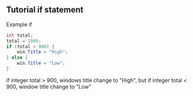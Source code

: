 ## Tutorial if statement

Example if
```cs
int total;
total = 1000;
if (total > 900) {
	win.Title = "High";
} else {
	win.Title = "Low";
}
```

if integer total > 900, windows title change to "High", but if integer total < 900, window title change to "Low"
